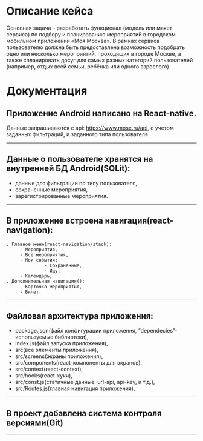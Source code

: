 # Описание кейса
Основная задача – разработать функционал (модель или макет сервиса) по подбору
и планированию мероприятий в городском мобильном приложении «Моя Москва».
В рамках сервиса пользователю должна быть предоставлена возможность
подобрать одно или несколько мероприятий, проходящих в городе Москве, а также
спланировать досуг для самых разных категорий пользователей (например, отдых
всей семьи, ребёнка или одного взрослого).

# Документация

## Приложение Android написано на React-native. 
Данные запрашиваются с api: https://www.mose.ru/api, c учетом заданных фильтраций, и заданного типа пользователя. 

____
 
## Данные о пользователе хранятся на внутренней БД Android(SQLit):  

   - данные для фильтрации по типу пользователя, 
   - сохраненные мероприятия, 
   - зарегистрированные мероприятия. 

____

## В приложение встроена навигация(react-navigation): 
    . Главное меню(react-navigation/stack):  
         - Мероприятия, 
         - Все мероприятия, 
         - Мои события: 
                  - Сохраненные, 
                  - Иду, 
         - Календарь, 
    . Дополнительная навигация(): 
         - Карточка мероприятия, 
         - Билет, 

____
 
## Файловая архитектура приложения: 
   - package.json(файл конфигурации приложения, “dependecies”-используемые библиотеки), 
   - index.js(файл запуска приложения), 
   - src(все элементы приложения), 
   - src/screens(экраны приложения), 
   - src/components(react-компоненты для экранов), 
   - src/context(react-context), 
   - src/hooks(react-хуки), 
   - src/const.js(статичные данные: url-api, api-key, и т.д.), 
   - src/Routes.js(главная навигация приложения), 

____
 
## В проект добавлена система контроля версиями(Git)
____
